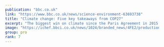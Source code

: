 ```yaml
---
publication: "bbc.co.uk"
link: "https://www.bbc.co.uk/news/science-environment-63693738"
title: "Climate change: Five key takeaways from COP27"
excerpt: "The biggest win on climate since the Paris Agreement in 2015... or the biggest loss?"
image: "https://ichef.bbci.co.uk/news/1024/branded_news/4FE2/production/_127705402_f6c5f2e6042db43ee1b6a1c89fcec448c26c47fb0_0_5500_36671000x667.jpg"
group: pro
rank: 7
---
```

